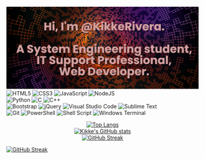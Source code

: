 ![](https://github.com/KikkeRivera/KikkeRivera/raw/master/banner.png)
![HTML5](https://img.shields.io/badge/html5-%23E34F26.svg?style=for-the-badge&logo=html5&logoColor=white)
![CSS3](https://img.shields.io/badge/css3-%231572B6.svg?style=for-the-badge&logo=css3&logoColor=white)
![JavaScript](https://img.shields.io/badge/javascript-%23323330.svg?style=for-the-badge&logo=javascript&logoColor=%23F7DF1E)
![NodeJS](https://img.shields.io/badge/node.js-6DA55F?style=for-the-badge&logo=node.js&logoColor=white) </br>
![Python](https://img.shields.io/badge/python-3670A0?style=for-the-badge&logo=python&logoColor=ffdd54)
![C](https://img.shields.io/badge/c-%2300599C.svg?style=for-the-badge&logo=c&logoColor=white)
![C++](https://img.shields.io/badge/c++-%2300599C.svg?style=for-the-badge&logo=c%2B%2B&logoColor=white)</br>
![Bootstrap](https://img.shields.io/badge/bootstrap-%238511FA.svg?style=for-the-badge&logo=bootstrap&logoColor=white)
![jQuery](https://img.shields.io/badge/jquery-%230769AD.svg?style=for-the-badge&logo=jquery&logoColor=white)
![Visual Studio Code](https://img.shields.io/badge/Visual%20Studio%20Code-0078d7.svg?style=for-the-badge&logo=visual-studio-code&logoColor=white)
![Sublime Text](https://img.shields.io/badge/sublime_text-%23575757.svg?style=for-the-badge&logo=sublime-text&logoColor=important)</br>
![Git](https://img.shields.io/badge/git-%23F05033.svg?style=for-the-badge&logo=git&logoColor=white)
![PowerShell](https://img.shields.io/badge/PowerShell-%235391FE.svg?style=for-the-badge&logo=powershell&logoColor=white)
![Shell Script](https://img.shields.io/badge/shell_script-%23121011.svg?style=for-the-badge&logo=gnu-bash&logoColor=white)
![Windows Terminal](https://img.shields.io/badge/Windows%20Terminal-%234D4D4D.svg?style=for-the-badge&logo=windows-terminal&logoColor=white)
 
<div align="center">
  <a href="https://github.com/anuraghazra/github-readme-stats" target="_blank"><img alt="Top Langs" src=https://github-readme-stats.vercel.app/api/top-langs/?username=KikkeRivera&layout=compact&langs_count=6&theme=react&hide_border=true></a>
</div>
<div align="center">
  <a href="https://github.com/anuraghazra/github-readme-stats" target="_blank"><img alt="Kikke's GitHub stats" src=https://github-readme-stats.vercel.app/api?username=KikkeRivera&count_private=true&show_icons=true&include_all_commits=true&theme=react&hide_border=true></a>
</div>
<div align="center">
  <a href="https://github.com/DenverCoder1/github-readme-streak-stats" target="_blank"><img alt="GitHub Streak" src=http://github-readme-streak-stats.herokuapp.com?user=KikkeRivera&theme=react&hide_border=true></a>
</div>

[![GitHub Streak](https://streak-stats.demolab.com?user=KikkeRivera&theme=transparent&hide_border=true)](https://git.io/streak-stats)
